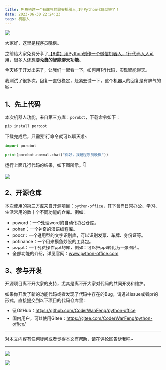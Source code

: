 ```yaml
---
title: 免费搭建一个有脾气的聊天机器人,1行Python代码就够了！
date: 2023-06-30 22:24:23
tags: 机器人
---
```





![](https://article-1300615378.cos.ap-nanjing.myqcloud.com/porobot/chat/cover.jpg?q-sign-algorithm=sha1&q-ak=AKIDrM1I6pqTnpZybbxSvZ804Vn2aHUVYKgUg6sAyccQbfIlOzoScUwG-k4bloRnQ-F3&q-sign-time=1688134241;1688137841&q-key-time=1688134241;1688137841&q-header-list=host&q-url-param-list=ci-process&q-signature=92a188ef94d8c28fddb58d0f6f76f58896c6413b&x-cos-security-token=CGcfrvPEyFcFuNlAwH6HiKRxfwFYu6ca8e1136aad872c83218ea42a3b17ed3cc39O0ObyjMjlprA4jUCJZPMjPCs2bq7219AsgEC6HiXy9effy8A3iuZNsmupr7qZk4iGhneYWh1tTXXCquOHzJgyYlFUIU-m9CzSikj9bH4vKcJSx6aeNRUImLSIxGa0L6KKDvwm-__dDuKRZjhqNDzRqhm2FP0owI4JpsTo828v4vFSDfzQaUUlDVgFKuOia&ci-process=originImage)

大家好，这里是程序员晚枫。

之前给大家免费分享了[【8讲】用Python制作一个微信机器人，1行代码人人可用](https://mp.weixin.qq.com/s/9aspEHdCiAdXK17AvHlu9Q)，很多人还想要**免费的智能聊天功能**。

今天终于开发出来了，让我们一起看一下，如何用1行代码，实现智能聊天。

我测试了很多次，回复一直很稳定，赶紧去试一下，这个机器人的回复是有脾气的哟~

<!-- more -->

## 1、先上代码

本次机器人功能，来自第三方库：``porobot``，下载命令如下：

```python
pip install porobot
```

下载完成后，只需要1行命令就可以聊天啦~

```python
import porobot

print(porobot.normal.chat("你好，我是程序员晚枫"))
```
运行上面几行代码的结果，如下图所示。👇

![](https://article-1300615378.cos.ap-nanjing.myqcloud.com/porobot/chat/chat.png?q-sign-algorithm=sha1&q-ak=AKIDKTiu1xTCXhUh_X1XYxP_nxRorqICJ3I908Rnq5up3L83P-Rp15K1tKQkvpwfyqeN&q-sign-time=1688132789;1688136389&q-key-time=1688132789;1688136389&q-header-list=host&q-url-param-list=ci-process&q-signature=92a518ec8d03e52902b231455ecbc467a65261c6&x-cos-security-token=CGcfrvPEyFcFuNlAwH6HiKRxfwFYu6ca3f6ad089337f2a284fdb2179fd41ccf439O0ObyjMjlprA4jUCJZPMnkWLiPJCO2nWB_drUGDWhCNlnMoDRp5o-RJr-FxAnUqnKRZMmky9M9B4G292nWfcTXE1GotjBCJT6_aBCeitf0N6vwL-joxigTi4tezujytY-O9vPBgtVQMFXTPOuCraNC-gvRg3baMavcaAf-Kv69oXIqnk9UXWs4g8nHK9u-&ci-process=originImage)

## 2、开源仓库

本次使用的第三方库来自开源项目：``python-office``，其下含有日常办公、学习、生活常用的数十个不同功能的仓库。例如：

- poword：一个处理word的自动化办公仓库。
- pohan：一个神奇的汉语编程库。
- poocr：一个通用型的文字识别库，可以识别发票、车牌、身份证等。
- pofinance：一个用来摸鱼炒股的工具包。
- poppt：一个免费操作ppt的库，例如：可以把ppt转化为一张图片。
- 全部功能的介绍，详见官网：www.python-office.com

## 3、参与开发

开源项目离不开大家的支持，尤其是离不开大家对代码的共同开发和维护。

如果你开发了新的功能代码或者发现了代码中存在的Bug，请通过issue或者pr的形式，直接提交到以下项目的代码仓库里：

- 💻GitHub：https://github.com/CoderWanFeng/python-office
- 国内用户，可以使用Gitee：https://gitee.com/CoderWanFeng/python-office/

----

对本文内容有任何疑问或者觉得本文有帮助，请在评论区告诉我吧~




---

![](https://python-office-1300615378.cos.ap-chongqing.myqcloud.com/fuli.jpg)

![](https://article-1300615378.cos.ap-nanjing.myqcloud.com/foot/moyu-web.jpg)